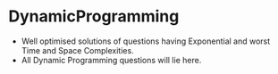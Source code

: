 # DynamicProgramming
* Well optimised solutions of questions having Exponential and worst Time and Space Complexities. 
* All Dynamic Programming questions will lie here.
